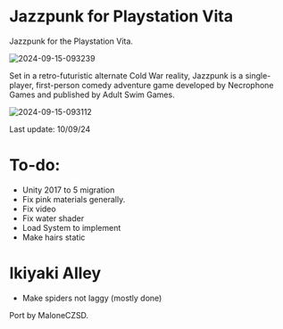 # Jazzpunk for Playstation Vita
Jazzpunk for the Playstation Vita.

![2024-09-15-093239](https://github.com/user-attachments/assets/84276ca7-8af8-4c40-8c3f-b32b3cf42264)

Set in a retro-futuristic alternate Cold War reality, Jazzpunk is a single-player, first-person comedy adventure game developed by Necrophone Games and published by Adult Swim Games.

![2024-09-15-093112](https://github.com/user-attachments/assets/a29d676d-a4a9-41ba-8cea-1d84d59b0596)

Last update: 10/09/24

# To-do:
- Unity 2017 to 5 migration
- Fix pink materials generally.
- Fix video
- Fix water shader
- Load System to implement
- Make hairs static

# Ikiyaki Alley
- Make spiders not laggy (mostly done)

Port by MaloneCZSD.
